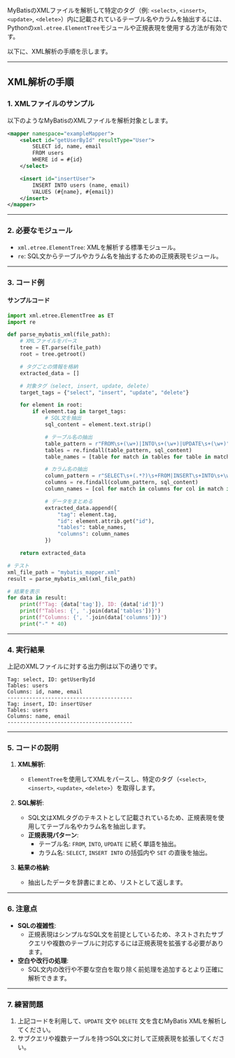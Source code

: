 MyBatisのXMLファイルを解析して特定のタグ（例: `<select>`, `<insert>`, `<update>`, `<delete>`）内に記載されているテーブル名やカラムを抽出するには、Pythonの`xml.etree.ElementTree`モジュールや正規表現を使用する方法が有効です。

以下に、XML解析の手順を示します。

---

## **XML解析の手順**

### **1. XMLファイルのサンプル**
以下のようなMyBatisのXMLファイルを解析対象とします。

```xml
<mapper namespace="exampleMapper">
    <select id="getUserById" resultType="User">
        SELECT id, name, email
        FROM users
        WHERE id = #{id}
    </select>

    <insert id="insertUser">
        INSERT INTO users (name, email)
        VALUES (#{name}, #{email})
    </insert>
</mapper>
```

---

### **2. 必要なモジュール**
- `xml.etree.ElementTree`: XMLを解析する標準モジュール。
- `re`: SQL文からテーブルやカラム名を抽出するための正規表現モジュール。

---

### **3. コード例**
#### サンプルコード
```python
import xml.etree.ElementTree as ET
import re

def parse_mybatis_xml(file_path):
    # XMLファイルをパース
    tree = ET.parse(file_path)
    root = tree.getroot()

    # タグごとの情報を格納
    extracted_data = []

    # 対象タグ（select, insert, update, delete）
    target_tags = {"select", "insert", "update", "delete"}

    for element in root:
        if element.tag in target_tags:
            # SQL文を抽出
            sql_content = element.text.strip()

            # テーブル名の抽出
            table_pattern = r"FROM\s+(\w+)|INTO\s+(\w+)|UPDATE\s+(\w+)"
            tables = re.findall(table_pattern, sql_content)
            table_names = [table for match in tables for table in match if table]

            # カラム名の抽出
            column_pattern = r"SELECT\s+(.*?)\s+FROM|INSERT\s+INTO\s+\w+\s+\((.*?)\)|UPDATE\s+\w+\s+SET\s+(.*?)\="
            columns = re.findall(column_pattern, sql_content)
            column_names = [col for match in columns for col in match if col]

            # データをまとめる
            extracted_data.append({
                "tag": element.tag,
                "id": element.attrib.get("id"),
                "tables": table_names,
                "columns": column_names
            })

    return extracted_data

# テスト
xml_file_path = "mybatis_mapper.xml"
result = parse_mybatis_xml(xml_file_path)

# 結果を表示
for data in result:
    print(f"Tag: {data['tag']}, ID: {data['id']}")
    print(f"Tables: {', '.join(data['tables'])}")
    print(f"Columns: {', '.join(data['columns'])}")
    print("-" * 40)
```

---

### **4. 実行結果**
上記のXMLファイルに対する出力例は以下の通りです。

```
Tag: select, ID: getUserById
Tables: users
Columns: id, name, email
----------------------------------------
Tag: insert, ID: insertUser
Tables: users
Columns: name, email
----------------------------------------
```

---

### **5. コードの説明**
1. **XML解析**:
   - `ElementTree`を使用してXMLをパースし、特定のタグ（`<select>`, `<insert>`, `<update>`, `<delete>`）を取得します。
   
2. **SQL解析**:
   - SQL文はXMLタグのテキストとして記載されているため、正規表現を使用してテーブル名やカラム名を抽出します。
   - **正規表現パターン**:
     - テーブル名: `FROM`, `INTO`, `UPDATE` に続く単語を抽出。
     - カラム名: `SELECT`, `INSERT INTO` の括弧内や `SET` の直後を抽出。

3. **結果の格納**:
   - 抽出したデータを辞書にまとめ、リストとして返します。

---

### **6. 注意点**
- **SQLの複雑性**:
  - 正規表現はシンプルなSQL文を前提としているため、ネストされたサブクエリや複数のテーブルに対応するには正規表現を拡張する必要があります。
- **空白や改行の処理**:
  - SQL文内の改行や不要な空白を取り除く前処理を追加するとより正確に解析できます。

---

### **7. 練習問題**
1. 上記コードを利用して、`UPDATE` 文や `DELETE` 文を含むMyBatis XMLを解析してください。
2. サブクエリや複数テーブルを持つSQL文に対して正規表現を拡張してください。

